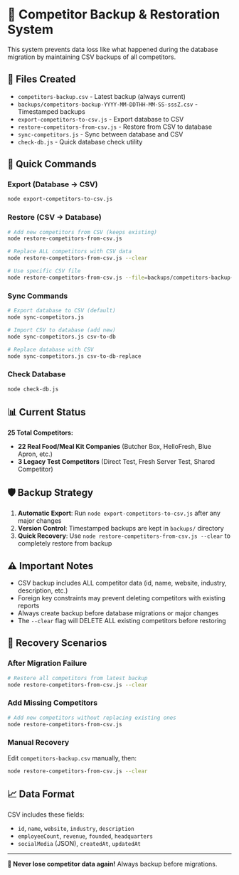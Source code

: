 # 🏪 Competitor Backup & Restoration System

This system prevents data loss like what happened during the database migration by maintaining CSV backups of all competitors.

## 📁 Files Created

- `competitors-backup.csv` - Latest backup (always current)
- `backups/competitors-backup-YYYY-MM-DDTHH-MM-SS-sssZ.csv` - Timestamped backups
- `export-competitors-to-csv.js` - Export database to CSV
- `restore-competitors-from-csv.js` - Restore from CSV to database  
- `sync-competitors.js` - Sync between database and CSV
- `check-db.js` - Quick database check utility

## 🚀 Quick Commands

### Export (Database → CSV)
```bash
node export-competitors-to-csv.js
```

### Restore (CSV → Database) 
```bash
# Add new competitors from CSV (keeps existing)
node restore-competitors-from-csv.js

# Replace ALL competitors with CSV data
node restore-competitors-from-csv.js --clear

# Use specific CSV file
node restore-competitors-from-csv.js --file=backups/competitors-backup-2025-08-11T14-34-45-014Z.csv
```

### Sync Commands
```bash
# Export database to CSV (default)
node sync-competitors.js

# Import CSV to database (add new)
node sync-competitors.js csv-to-db

# Replace database with CSV
node sync-competitors.js csv-to-db-replace
```

### Check Database
```bash
node check-db.js
```

## 📊 Current Status

**25 Total Competitors:**
- **22 Real Food/Meal Kit Companies** (Butcher Box, HelloFresh, Blue Apron, etc.)
- **3 Legacy Test Competitors** (Direct Test, Fresh Server Test, Shared Competitor)

## 🛡️ Backup Strategy

1. **Automatic Export**: Run `node export-competitors-to-csv.js` after any major changes
2. **Version Control**: Timestamped backups are kept in `backups/` directory
3. **Quick Recovery**: Use `node restore-competitors-from-csv.js --clear` to completely restore from backup

## ⚠️ Important Notes

- CSV backup includes ALL competitor data (id, name, website, industry, description, etc.)
- Foreign key constraints may prevent deleting competitors with existing reports
- Always create backup before database migrations or major changes
- The `--clear` flag will DELETE ALL existing competitors before restoring

## 🔧 Recovery Scenarios

### After Migration Failure
```bash
# Restore all competitors from latest backup
node restore-competitors-from-csv.js --clear
```

### Add Missing Competitors
```bash  
# Add new competitors without replacing existing ones
node restore-competitors-from-csv.js
```

### Manual Recovery
Edit `competitors-backup.csv` manually, then:
```bash
node restore-competitors-from-csv.js --clear
```

## 📈 Data Format

CSV includes these fields:
- `id`, `name`, `website`, `industry`, `description`
- `employeeCount`, `revenue`, `founded`, `headquarters`  
- `socialMedia` (JSON), `createdAt`, `updatedAt`

---

**🎯 Never lose competitor data again!** Always backup before migrations.
